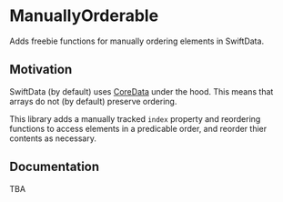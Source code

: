# ManuallyOrderable

Adds freebie functions for manually ordering elements in SwiftData.

## Motivation

SwiftData (by default) uses [CoreData](https://youtu.be/qRKdH7Sxt2g) under the hood. This means that arrays do not (by default) preserve ordering.

This library adds a manually tracked `index` property and reordering functions to access elements in a predicable order, and reorder thier contents as necessary.

## Documentation

TBA
